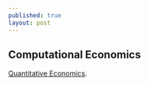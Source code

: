 ```yaml
---
published: true
layout: post
---
```

## Computational Economics

[Quantitative Economics](http://quant-econ.net/).
